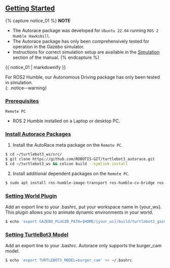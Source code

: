 <!-- ## Getting Started -->
## [Getting Started](#getting-started)

{% capture notice_01 %}
**NOTE**
- The Autorace package was developed for `Ubuntu 22.04` running `ROS 2 Humble Hawksbill`.
- The Autorace package has only been comprehensively tested for operation in the Gazebo simulator.
- Instructions for correct simulation setup are available in the [Simulation](/docs/en/platform/turtlebot3/simulation/) section of the manual.
{% endcapture %}

<div class="notice">{{ notice_01 | markdownify }}</div>

For ROS2 Humble, our Autonomous Driving package has only been tested in simulation.  
{: .notice--warning}

### [Prerequisites](#prerequisites)

`Remote PC`

- ROS 2 Humble installed on a Laptop or desktop PC.

### [Install Autorace Packages](#install-autorace-packages)

1. Install the AutoRace meta package on the `Remote PC`.
```bash
$ cd ~/turtlebot3_ws/src/
$ git clone https://github.com/ROBOTIS-GIT/turtlebot3_autorace.git
$ cd ~/turtlebot3_ws && colcon build --symlink-install
```

2. Install additional dependent packages on the `Remote PC`.
```bash
$ sudo apt install ros-humble-image-transport ros-humble-cv-bridge ros-humble-vision-opencv python3-opencv libopencv-dev ros-humble-image-pipeline
```

### [Setting World Plugin](#setting-world-plugin)

Add an export line to your .bashrc, put your workspace name in {your_ws}. This plugin allows you to animate dynamic environments in your world.  
``` bash
$ echo 'export GAZEBO_PLUGIN_PATH=$HOME/{your_ws}/build/turtlebot3_gazebo:$GAZEBO_PLUGIN_PATH' >> ~/.bashrc
```

### [Setting TurtleBot3 Model](#setting-turtlebot3-modle)
Add an export line to your .bashrc. Autorace only supports the burger_cam model.
``` bash
$ echo 'export TURTLEBOT3_MODEL=burger_cam' >> ~/.bashrc
```
